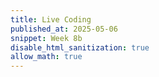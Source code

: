 ```yaml
---
title: Live Coding
published_at: 2025-05-06
snippet: Week 8b
disable_html_sanitization: true
allow_math: true
---
```

